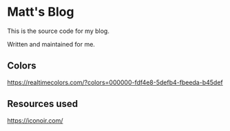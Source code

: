# Matt's Blog

This is the source code for my blog.

Written and maintained for me.

## Colors

https://realtimecolors.com/?colors=000000-fdf4e8-5defb4-fbeeda-b45def

## Resources used

https://iconoir.com/

